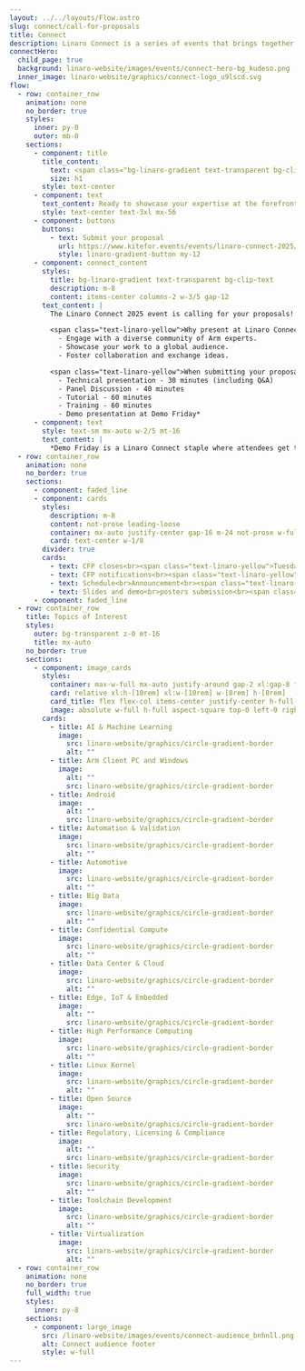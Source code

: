 ```yaml
---
layout: ../../layouts/Flow.astro
slug: connect/call-for-proposals
title: Connect
description: Linaro Connect is a series of events that brings together the Arm Ecosystem. This is the ONLY place where developers, maintainers of both hardware and software can collaborate and discuss common problems
connectHero:
  child_page: true
  background: linaro-website/images/events/connect-hero-bg_kudeso.png
  inner_image: linaro-website/graphics/connect-logo_u9lscd.svg
flow:
  - row: container_row
    animation: none
    no_border: true
    styles:
      inner: py-0
      outer: mb-0
    sections:
      - component: title
        title_content:
          text: <span class="bg-linaro-gradient text-transparent bg-clip-text h-auto">Call for Proposals</span>
          size: h1
        style: text-center
      - component: text
        text_content: Ready to showcase your expertise at the forefront of Arm technology?
        style: text-center text-3xl mx-56
      - component: buttons
        buttons:
          - text: Submit your proposal
            url: https://www.kitefor.events/events/linaro-connect-2025/call_for_papers/17
            style: linaro-gradient-button my-12
      - component: connect_content
        styles:
          title: bg-linaro-gradient text-transparent bg-clip-text
          description: m-8
          content: items-center columns-2 w-3/5 gap-12
        text_content: |
          The Linaro Connect 2025 event is calling for your proposals! Share your insights, innovations, and experiences with a global audience of tech enthusiasts, developers, and industry leaders.

          <span class="text-linaro-yellow">Why present at Linaro Connect?</span>
            - Engage with a diverse community of Arm experts.
            - Showcase your work to a global audience.
            - Foster collaboration and exchange ideas.

          <span class="text-linaro-yellow">When submitting your proposal, you have the following options to choose from:</span>
            - Technical presentation - 30 minutes (including Q&A)
            - Panel Discussion - 40 minutes 
            - Tutorial - 60 minutes
            - Training - 60 minutes 
            - Demo presentation at Demo Friday*
      - component: text
        style: text-sm mx-auto w-2/5 mt-16
        text_content: |
          *Demo Friday is a Linaro Connect staple where attendees get to see a wide range of innovative Arm-based demos over lunch on the last day of the event. To submit your demo, select “Demo” in the “Session Type” section. Demos are allocated a table of size 1.8m wide by 0.5m deep. Please fill in [this form](https://forms.gle/Q8L1Wd9McpoSM1mN9) to request equipment such as monitors.
  - row: container_row
    animation: none
    no_border: true
    sections:
      - component: faded_line
      - component: cards
        styles:
          description: m-8
          content: not-prose leading-loose
          container: mx-auto justify-center gap-16 m-24 not-prose w-full
          card: text-center w-1/8
        divider: true
        cards:
          - text: CFP closes<br><span class="text-linaro-yellow">Tuesday<br>13 February 2025</span>
          - text: CFP notifications<br><span class="text-linaro-yellow">Wednesday<br>5 March 2025</span>
          - text: Schedule<br>Announcement<br><span class="text-linaro-yellow">Tuesday<br>12 March 2025</span>
          - text: Slides and demo<br>posters submission<br><span class="text-linaro-yellow">Tuesday<br>29 April 2025</span>
      - component: faded_line
  - row: container_row
    title: Topics of Interest
    styles:
      outer: bg-transparent z-0 mt-16
      title: mx-auto
    no_border: true
    sections:
      - component: image_cards
        styles:
          container: max-w-full mx-auto justify-around gap-2 xl:gap-8 flex flex-wrap
          card: relative xl:h-[10rem] xl:w-[10rem] w-[8rem] h-[8rem]
          card_title: flex flex-col items-center justify-center h-full text-center max-w-full px-8 text-md xl:text-lg py-0 m-0
          image: absolute w-full h-full aspect-square top-0 left-0 right-0 bottom-0 mx-auto my-auto
        cards:
          - title: AI & Machine Learning
            image:
              src: linaro-website/graphics/circle-gradient-border
              alt: ""
          - title: Arm Client PC and Windows
            image:
              alt: ""
              src: linaro-website/graphics/circle-gradient-border
          - title: Android
            image:
              alt: ""
              src: linaro-website/graphics/circle-gradient-border
          - title: Automation & Validation
            image:
              src: linaro-website/graphics/circle-gradient-border
              alt: ""
          - title: Automotive
            image:
              src: linaro-website/graphics/circle-gradient-border
              alt: ""
          - title: Big Data
            image:
              src: linaro-website/graphics/circle-gradient-border
              alt: ""
          - title: Confidential Compute
            image:
              src: linaro-website/graphics/circle-gradient-border
              alt: ""
          - title: Data Center & Cloud
            image:
              src: linaro-website/graphics/circle-gradient-border
              alt: ""
          - title: Edge, IoT & Embedded
            image:
              alt: ""
              src: linaro-website/graphics/circle-gradient-border
          - title: High Performance Computing
            image:
              src: linaro-website/graphics/circle-gradient-border
              alt: ""
          - title: Linux Kernel
            image:
              src: linaro-website/graphics/circle-gradient-border
              alt: ""
          - title: Open Source
            image:
              alt: ""
              src: linaro-website/graphics/circle-gradient-border
          - title: Regulatory, Licensing & Compliance
            image:
              alt: ""
              src: linaro-website/graphics/circle-gradient-border
          - title: Security
            image:
              src: linaro-website/graphics/circle-gradient-border
              alt: ""
          - title: Toolchain Development
            image:
              src: linaro-website/graphics/circle-gradient-border
              alt: ""
          - title: Virtualization
            image:
              src: linaro-website/graphics/circle-gradient-border
              alt: ""
  - row: container_row
    animation: none
    no_border: true
    full_width: true
    styles:
      inner: py-8
    sections:
      - component: large_image
        src: /linaro-website/images/events/connect-audience_bnhnll.png
        alt: Connect audience footer
        style: w-full
---
```

